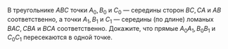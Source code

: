 В треугольнике $ABC$ точки $A_0, B_0$ и $C_0$ 
— середины сторон $BC, CA$ и $AB$ соответственно, 
а точки $A_1, B_1$ и $C_1$ — середины (по длине) ломаных $BAC, CBA$ и $BCA$ соответственно. 
Докажите, что прямые $A_0A_1, B_0B_1$ и $C_0C_1$ пересекаются в одной точке.